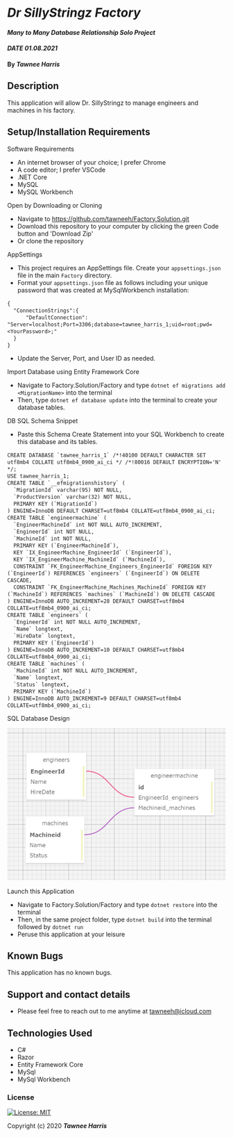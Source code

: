 # _Dr SillyStringz Factory_

#### _Many to Many Database Relationship Solo Project_ 
#### _DATE 01.08.2021_

#### By _**Tawnee Harris**_

## Description

This application will allow Dr. SillyStringz to manage engineers and machines in his factory. 

## Setup/Installation Requirements

Software Requirements
* An internet browser of your choice; I prefer Chrome
* A code editor; I prefer VSCode
* .NET Core
* MySQL
* MySQL Workbench

Open by Downloading or Cloning
* Navigate to <https://github.com/tawneeh/Factory.Solution.git>
* Download this repository to your computer by clicking the green Code button and 'Download Zip'
* Or clone the repository

AppSettings
* This project requires an AppSettings file. Create your `appsettings.json` file in the main `Factory` directory. 
* Format your `appsettings.json` file as follows including your unique password that was created at MySqlWorkbench installation:
```
{
  "ConnectionStrings":{
      "DefaultConnection": "Server=localhost;Port=3306;database=tawnee_harris_1;uid=root;pwd=<YourPassword>;"
  }
}
```
* Update the Server, Port, and User ID as needed.

Import Database using Entity Framework Core
* Navigate to Factory.Solution/Factory and type `dotnet ef migrations add <MigrationName>` into the terminal
* Then, type `dotnet ef database update` into the terminal to create your database tables.

DB SQL Schema Snippet
* Paste this Schema Create Statement into your SQL Workbench to create this database and its tables.
```
CREATE DATABASE `tawnee_harris_1` /*!40100 DEFAULT CHARACTER SET utf8mb4 COLLATE utf8mb4_0900_ai_ci */ /*!80016 DEFAULT ENCRYPTION='N' */;
USE tawnee_harris_1;
CREATE TABLE `__efmigrationshistory` (
  `MigrationId` varchar(95) NOT NULL,
  `ProductVersion` varchar(32) NOT NULL,
  PRIMARY KEY (`MigrationId`)
) ENGINE=InnoDB DEFAULT CHARSET=utf8mb4 COLLATE=utf8mb4_0900_ai_ci;
CREATE TABLE `engineermachine` (
  `EngineerMachineId` int NOT NULL AUTO_INCREMENT,
  `EngineerId` int NOT NULL,
  `MachineId` int NOT NULL,
  PRIMARY KEY (`EngineerMachineId`),
  KEY `IX_EngineerMachine_EngineerId` (`EngineerId`),
  KEY `IX_EngineerMachine_MachineId` (`MachineId`),
  CONSTRAINT `FK_EngineerMachine_Engineers_EngineerId` FOREIGN KEY (`EngineerId`) REFERENCES `engineers` (`EngineerId`) ON DELETE CASCADE,
  CONSTRAINT `FK_EngineerMachine_Machines_MachineId` FOREIGN KEY (`MachineId`) REFERENCES `machines` (`MachineId`) ON DELETE CASCADE
) ENGINE=InnoDB AUTO_INCREMENT=28 DEFAULT CHARSET=utf8mb4 COLLATE=utf8mb4_0900_ai_ci;
CREATE TABLE `engineers` (
  `EngineerId` int NOT NULL AUTO_INCREMENT,
  `Name` longtext,
  `HireDate` longtext,
  PRIMARY KEY (`EngineerId`)
) ENGINE=InnoDB AUTO_INCREMENT=10 DEFAULT CHARSET=utf8mb4 COLLATE=utf8mb4_0900_ai_ci;
CREATE TABLE `machines` (
  `MachineId` int NOT NULL AUTO_INCREMENT,
  `Name` longtext,
  `Status` longtext,
  PRIMARY KEY (`MachineId`)
) ENGINE=InnoDB AUTO_INCREMENT=9 DEFAULT CHARSET=utf8mb4 COLLATE=utf8mb4_0900_ai_ci;
```

SQL Database Design
<center>
<img style="width: 50% height: 50%" src="./ReadMeAssets/sqlSchemaPlan.png">
</center>

Launch this Application
* Navigate to Factory.Solution/Factory and type `dotnet restore` into the terminal
* Then, in the same project folder, type `dotnet build` into the terminal followed by `dotnet run`
* Peruse this application at your leisure

## Known Bugs

This application has no known bugs. 

## Support and contact details

* Please feel free to reach out to me anytime at <tawneeh@icloud.com>

## Technologies Used

* C#
* Razor
* Entity Framework Core
* MySql
* MySql Workbench

### License

[![License: MIT](https://img.shields.io/badge/License-MIT-yellow.svg)](https://opensource.org/licenses/MIT)

Copyright (c) 2020 **_Tawnee Harris_**
